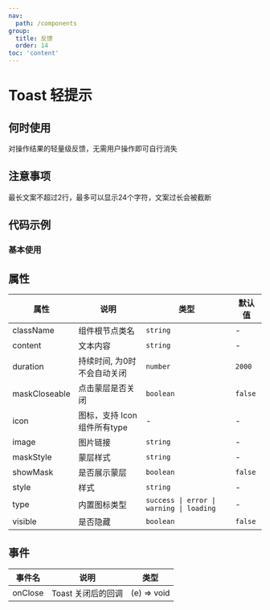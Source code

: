 ```yaml
---
nav:
  path: /components
group:
  title: 反馈
  order: 14
toc: 'content'
---
```

# Toast 轻提示
## 何时使用
对操作结果的轻量级反馈，无需用户操作即可自行消失

## 注意事项
最长文案不超过2行，最多可以显示24个字符，文案过长会被截断
## 代码示例
### 基本使用
<code src='../../demo/pages/Toast'></code>

## 属性

| 属性 | 说明 | 类型 | 默认值 |
| -----|-----|-----|----- |
| className | 组件根节点类名 | `string` | - | 
| content | 文本内容 | `string` | - | 
| duration | 持续时间, 为0时不会自动关闭 | `number` | `2000` |
| maskCloseable | 点击蒙层是否关闭 | `boolean` | `false` | 
| icon | 图标，支持 Icon 组件所有type | - | - | 
| image | 图片链接 | `string` | - | 
| maskStyle | 蒙层样式 | `string` | - |
| showMask | 是否展示蒙层 |  `boolean` | `false` | 
| style | 样式 | `string` | - | 
| type | 内置图标类型 | `success \| error \| warning \| loading` | - | 
| visible | 是否隐藏 | `boolean` | `false` | 

## 事件
| 事件名 | 说明 | 类型 |
| -----|-----|-----|
| onClose | Toast 关闭后的回调 | (e) => void |
